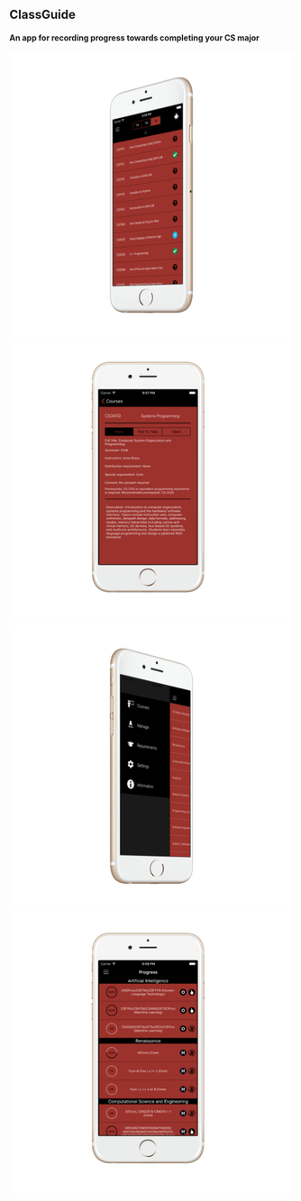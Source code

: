 ## ClassGuide ##
#### An app for recording progress towards completing your CS major ####

![Alt text](/Screenshots/courses-screenshot.png)
![Alt text](/Screenshots/detail-screenshot.png)
![Alt text](/Screenshots/sidebar-screenshot.png)
![Alt text](/Screenshots/requirements-screenshot.png)
